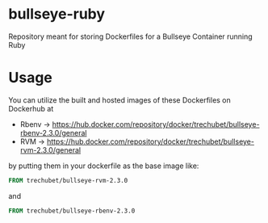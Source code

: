# bullseye-ruby
Repository meant for storing Dockerfiles for a Bullseye Container running Ruby

# Usage

You can utilize the built and hosted images of these Dockerfiles on Dockerhub at 

- Rbenv -> https://hub.docker.com/repository/docker/trechubet/bullseye-rbenv-2.3.0/general
- RVM -> https://hub.docker.com/repository/docker/trechubet/bullseye-rvm-2.3.0/general

by putting them in your dockerfile as the base image like:

```Dockerfile
FROM trechubet/bullseye-rvm-2.3.0
```

and

```Dockerfile
FROM trechubet/bullseye-rbenv-2.3.0
```

